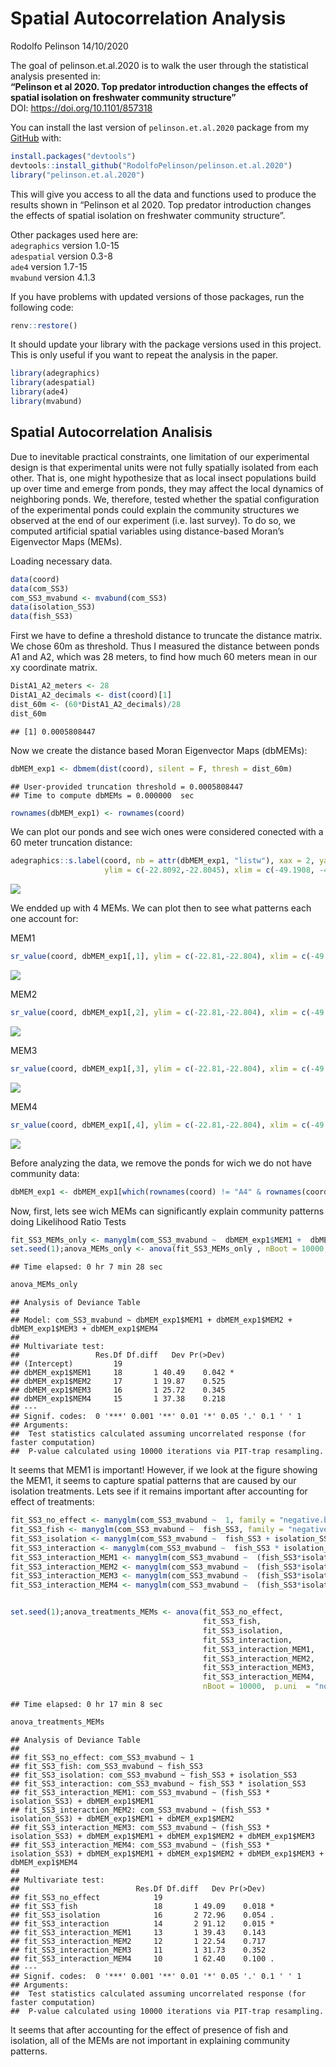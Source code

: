 Spatial Autocorrelation Analysis
================
Rodolfo Pelinson
14/10/2020

The goal of pelinson.et.al.2020 is to walk the user through the
statistical analysis presented in:  
**“Pelinson et al 2020. Top predator introduction changes the effects of
spatial isolation on freshwater community structure”**  
DOI: <https://doi.org/10.1101/857318>

You can install the last version of `pelinson.et.al.2020` package from
my [GitHub](https://github.com/RodolfoPelinson/pelinson.et.al.2020)
with:

``` r
install.packages("devtools")
devtools::install_github("RodolfoPelinson/pelinson.et.al.2020")
library("pelinson.et.al.2020")
```

This will give you access to all the data and functions used to produce
the results shown in “Pelinson et al 2020. Top predator introduction
changes the effects of spatial isolation on freshwater community
structure”.

Other packages used here are:  
`adegraphics` version 1.0-15  
`adespatial` version 0.3-8  
`ade4` version 1.7-15  
`mvabund` version 4.1.3

If you have problems with updated versions of those packages, run the
following code:

``` r
renv::restore()
```

It should update your library with the package versions used in this
project. This is only useful if you want to repeat the analysis in the
paper.

``` r
library(adegraphics)
library(adespatial)
library(ade4)
library(mvabund)
```

## Spatial Autocorrelation Analisis

Due to inevitable practical constraints, one limitation of our
experimental design is that experimental units were not fully spatially
isolated from each other. That is, one might hypothesize that as local
insect populations build up over time and emerge from ponds, they may
affect the local dynamics of neighboring ponds. We, therefore, tested
whether the spatial configuration of the experimental ponds could
explain the community structures we observed at the end of our
experiment (i.e. last survey). To do so, we computed artificial spatial
variables using distance-based Moran’s Eigenvector Maps (MEMs).

Loading necessary data.

``` r
data(coord)
data(com_SS3)
com_SS3_mvabund <- mvabund(com_SS3)
data(isolation_SS3)
data(fish_SS3)
```

First we have to define a threshold distance to truncate the distance
matrix. We chose 60m as threshold. Thus I measured the distance between
ponds A1 and A2, which was 28 meters, to find how much 60 meters mean in
our xy coordinate matrix.

``` r
DistA1_A2_meters <- 28
DistA1_A2_decimals <- dist(coord)[1]
dist_60m <- (60*DistA1_A2_decimals)/28
dist_60m
```

    ## [1] 0.0005808447

Now we create the distance based Moran Eigenvector Maps (dbMEMs):

``` r
dbMEM_exp1 <- dbmem(dist(coord), silent = F, thresh = dist_60m)
```

    ## User-provided truncation threshold = 0.0005808447 
    ## Time to compute dbMEMs = 0.000000  sec

``` r
rownames(dbMEM_exp1) <- rownames(coord)
```

We can plot our ponds and see wich ones were considered conected with a
60 meter truncation distance:

``` r
adegraphics::s.label(coord, nb = attr(dbMEM_exp1, "listw"), xax = 2, yax = 1, plabels = list(cex = 1, boxes = list(col = "grey90")), 
                     ylim = c(-22.8092,-22.8045), xlim = c(-49.1908, -49.1870))
```

![](Spatial-Autocorrelation-Analysis_files/figure-gfm/plotting%20ponds-1.png)<!-- -->

We endded up with 4 MEMs. We can plot then to see what patterns each one
account for:

MEM1

``` r
sr_value(coord, dbMEM_exp1[,1], ylim = c(-22.81,-22.804), xlim = c(-49.19057, -49.18725), grid=T, csize = 0.8, clegend = 1.5, xax = 2, yax = 1, method = "bubble")
```

![](Spatial-Autocorrelation-Analysis_files/figure-gfm/MEM1-1.png)<!-- -->

MEM2

``` r
sr_value(coord, dbMEM_exp1[,2], ylim = c(-22.81,-22.804), xlim = c(-49.19057, -49.18725), grid=T, csize = 0.8, clegend = 1.5, xax = 2, yax = 1, method = "bubble")
```

![](Spatial-Autocorrelation-Analysis_files/figure-gfm/MEM2-1.png)<!-- -->

MEM3

``` r
sr_value(coord, dbMEM_exp1[,3], ylim = c(-22.81,-22.804), xlim = c(-49.19057, -49.18725), grid=T, csize = 0.8, clegend = 1.5, xax = 2, yax = 1, method = "bubble")
```

![](Spatial-Autocorrelation-Analysis_files/figure-gfm/MEM3-1.png)<!-- -->

MEM4

``` r
sr_value(coord, dbMEM_exp1[,4], ylim = c(-22.81,-22.804), xlim = c(-49.19057, -49.18725), grid=T, csize = 0.8, clegend = 1.5, xax = 2, yax = 1, method = "bubble")
```

![](Spatial-Autocorrelation-Analysis_files/figure-gfm/MEM4-1.png)<!-- -->

Before analyzing the data, we remove the ponds for wich we do not have
community data:

``` r
dbMEM_exp1 <- dbMEM_exp1[which(rownames(coord) != "A4" & rownames(coord) != "B3" & rownames(coord) != "C3" & rownames(coord) != "C4"),]
```

Now, first, lets see wich MEMs can significantly explain community
patterns doing Likelihood Ratio Tests

``` r
fit_SS3_MEMs_only <- manyglm(com_SS3_mvabund ~  dbMEM_exp1$MEM1 +  dbMEM_exp1$MEM2 +  dbMEM_exp1$MEM3 +  dbMEM_exp1$MEM4 , family = "negative.binomial")
set.seed(1);anova_MEMs_only <- anova(fit_SS3_MEMs_only , nBoot = 10000,  p.uni  = "none", test = "LR")
```

    ## Time elapsed: 0 hr 7 min 28 sec

``` r
anova_MEMs_only
```

    ## Analysis of Deviance Table
    ## 
    ## Model: com_SS3_mvabund ~ dbMEM_exp1$MEM1 + dbMEM_exp1$MEM2 + dbMEM_exp1$MEM3 + dbMEM_exp1$MEM4
    ## 
    ## Multivariate test:
    ##                 Res.Df Df.diff   Dev Pr(>Dev)  
    ## (Intercept)         19                         
    ## dbMEM_exp1$MEM1     18       1 40.49    0.042 *
    ## dbMEM_exp1$MEM2     17       1 19.87    0.525  
    ## dbMEM_exp1$MEM3     16       1 25.72    0.345  
    ## dbMEM_exp1$MEM4     15       1 37.38    0.218  
    ## ---
    ## Signif. codes:  0 '***' 0.001 '**' 0.01 '*' 0.05 '.' 0.1 ' ' 1
    ## Arguments:
    ##  Test statistics calculated assuming uncorrelated response (for faster computation) 
    ##  P-value calculated using 10000 iterations via PIT-trap resampling.

It seems that MEM1 is important\! However, if we look at the figure
showing the MEM1, it seems to capture spatial patterns that are caused
by our isolation treatments. Lets see if it remains important after
accounting for effect of treatments:

``` r
fit_SS3_no_effect <- manyglm(com_SS3_mvabund ~  1, family = "negative.binomial")
fit_SS3_fish <- manyglm(com_SS3_mvabund ~  fish_SS3, family = "negative.binomial")
fit_SS3_isolation <- manyglm(com_SS3_mvabund ~  fish_SS3 + isolation_SS3, family = "negative.binomial")
fit_SS3_interaction <- manyglm(com_SS3_mvabund ~  fish_SS3 * isolation_SS3, family = "negative.binomial")
fit_SS3_interaction_MEM1 <- manyglm(com_SS3_mvabund ~  (fish_SS3*isolation_SS3) + dbMEM_exp1$MEM1, family = "negative.binomial")
fit_SS3_interaction_MEM2 <- manyglm(com_SS3_mvabund ~  (fish_SS3*isolation_SS3) + dbMEM_exp1$MEM1+ dbMEM_exp1$MEM2, family = "negative.binomial")
fit_SS3_interaction_MEM3 <- manyglm(com_SS3_mvabund ~  (fish_SS3*isolation_SS3) + dbMEM_exp1$MEM1+ dbMEM_exp1$MEM2+ dbMEM_exp1$MEM3, family = "negative.binomial")
fit_SS3_interaction_MEM4 <- manyglm(com_SS3_mvabund ~  (fish_SS3*isolation_SS3) + dbMEM_exp1$MEM1+ dbMEM_exp1$MEM2+ dbMEM_exp1$MEM3+ dbMEM_exp1$MEM4, family = "negative.binomial")


set.seed(1);anova_treatments_MEMs <- anova(fit_SS3_no_effect,
                                           fit_SS3_fish,
                                           fit_SS3_isolation,
                                           fit_SS3_interaction,
                                           fit_SS3_interaction_MEM1,
                                           fit_SS3_interaction_MEM2,
                                           fit_SS3_interaction_MEM3,
                                           fit_SS3_interaction_MEM4,
                                           nBoot = 10000,  p.uni  = "none", test = "LR")
```

    ## Time elapsed: 0 hr 17 min 8 sec

``` r
anova_treatments_MEMs
```

    ## Analysis of Deviance Table
    ## 
    ## fit_SS3_no_effect: com_SS3_mvabund ~ 1
    ## fit_SS3_fish: com_SS3_mvabund ~ fish_SS3
    ## fit_SS3_isolation: com_SS3_mvabund ~ fish_SS3 + isolation_SS3
    ## fit_SS3_interaction: com_SS3_mvabund ~ fish_SS3 * isolation_SS3
    ## fit_SS3_interaction_MEM1: com_SS3_mvabund ~ (fish_SS3 * isolation_SS3) + dbMEM_exp1$MEM1
    ## fit_SS3_interaction_MEM2: com_SS3_mvabund ~ (fish_SS3 * isolation_SS3) + dbMEM_exp1$MEM1 + dbMEM_exp1$MEM2
    ## fit_SS3_interaction_MEM3: com_SS3_mvabund ~ (fish_SS3 * isolation_SS3) + dbMEM_exp1$MEM1 + dbMEM_exp1$MEM2 + dbMEM_exp1$MEM3
    ## fit_SS3_interaction_MEM4: com_SS3_mvabund ~ (fish_SS3 * isolation_SS3) + dbMEM_exp1$MEM1 + dbMEM_exp1$MEM2 + dbMEM_exp1$MEM3 + dbMEM_exp1$MEM4
    ## 
    ## Multivariate test:
    ##                          Res.Df Df.diff   Dev Pr(>Dev)  
    ## fit_SS3_no_effect            19                         
    ## fit_SS3_fish                 18       1 49.09    0.018 *
    ## fit_SS3_isolation            16       2 72.96    0.054 .
    ## fit_SS3_interaction          14       2 91.12    0.015 *
    ## fit_SS3_interaction_MEM1     13       1 39.43    0.143  
    ## fit_SS3_interaction_MEM2     12       1 22.54    0.717  
    ## fit_SS3_interaction_MEM3     11       1 31.73    0.352  
    ## fit_SS3_interaction_MEM4     10       1 62.40    0.100 .
    ## ---
    ## Signif. codes:  0 '***' 0.001 '**' 0.01 '*' 0.05 '.' 0.1 ' ' 1
    ## Arguments:
    ##  Test statistics calculated assuming uncorrelated response (for faster computation) 
    ##  P-value calculated using 10000 iterations via PIT-trap resampling.

It seems that after accounting for the effect of presence of fish and
isolation, all of the MEMs are not important in explaining community
patterns.
